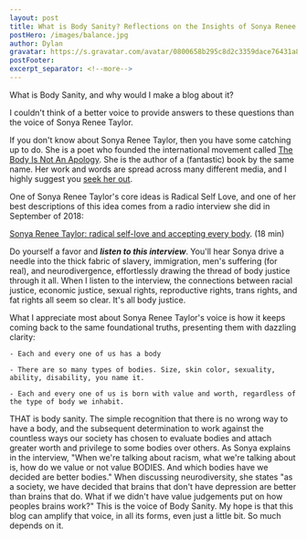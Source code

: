 ```yaml
---
layout: post
title: What is Body Sanity? Reflections on the Insights of Sonya Renee Taylor
postHero: /images/balance.jpg
author: Dylan
gravatar: https://s.gravatar.com/avatar/0800658b295c8d2c3359dace76431a8e?s=80
postFooter: 
excerpt_separator: <!--more-->
---
```


What is Body Sanity, and why would I make a blog about it? 

I couldn't think of a better voice to provide answers to these questions than the voice of Sonya Renee Taylor.
<!--more-->
If you don't know about Sonya Renee Taylor, then you have some catching up to do.  She is a poet who founded the international movement called [The Body Is Not An Apology](https://thebodyisnotanapology.com/).  She is the author of a (fantastic) book by the same name.  Her work and words are spread across many different media, and I highly suggest you [seek her out](https://www.sonyareneetaylor.com/).

One of Sonya Renee Taylor's core ideas is Radical Self Love, and one of her best descriptions of this idea comes from a radio interview she did in September of 2018: 

[Sonya Renee Taylor: radical self-love and accepting every body](https://www.radionz.co.nz/audio/player?audio_id=2018660682). (18 min)

Do yourself a favor and <em><strong>listen to this interview</strong></em>. You'll hear Sonya drive a needle into the thick fabric of slavery, immigration, men's suffering (for real), and neurodivergence, effortlessly drawing the thread of body justice through it all. When I listen to the interview, the connections between racial justice, economic justice, sexual rights, reproductive rights, trans rights, and fat rights all seem so clear.  It's all body justice.

What I appreciate most about Sonya Renee Taylor's voice is how it keeps coming back to the same foundational truths, presenting them with dazzling clarity:

    - Each and every one of us has a body

    - There are so many types of bodies. Size, skin color, sexuality, ability, disability, you name it.

    - Each and every one of us is born with value and worth, regardless of the type of body we inhabit.

THAT is body sanity.  The simple recognition that there is no wrong way to have a body, and the subsequent determination to work against the countless ways our society has chosen to evaluate bodies and attach greater worth and privilege to some bodies over others.  As Sonya explains in the interview, "When we're talking about racism, what we're talking about is, how do we value or not value BODIES. And which bodies have we decided are better bodies." When discussing neurodiversity, she states "as a society, we have decided that brains that don't have depression are better than brains that do. What if we didn't have value judgements put on how peoples brains work?" This is the voice of Body Sanity. My hope is that this blog can amplify that voice, in all its forms, even just a little bit.  So much depends on it.